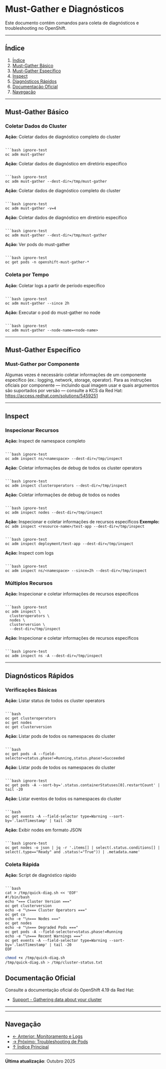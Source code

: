 # Must-Gather e Diagnósticos

Este documento contém comandos para coleta de diagnósticos e troubleshooting no OpenShift.

---

## Índice

1. [Índice](#índice)
2. [Must-Gather Básico](#must-gather-básico)
3. [Must-Gather Específico](#must-gather-específico)
4. [Inspect](#inspect)
5. [Diagnósticos Rápidos](#diagnósticos-rápidos)
6. [Documentação Oficial](#documentação-oficial)
7. [Navegação](#navegação)
---

## Must-Gather Básico

### Coletar Dados do Cluster
**Ação:** Coletar dados de diagnóstico completo do cluster
```

```bash ignore-test
oc adm must-gather
```

**Ação:** Coletar dados de diagnóstico em diretório específico
```

```bash ignore-test
oc adm must-gather --dest-dir=/tmp/must-gather
```

**Ação:** Coletar dados de diagnóstico completo do cluster
```

```bash ignore-test
oc adm must-gather -v=4
```

**Ação:** Coletar dados de diagnóstico em diretório específico
```

```bash ignore-test
oc adm must-gather --dest-dir=/tmp/must-gather
```

**Ação:** Ver pods do must-gather
```

```bash ignore-test
oc get pods -n openshift-must-gather-*
```

### Coleta por Tempo
**Ação:** Coletar logs a partir de período específico
```

```bash ignore-test
oc adm must-gather --since 2h
```

**Ação:** Executar o pod do must-gather no node <node-name>
```

```bash ignore-test
oc adm must-gather --node-name=<node-name>
```

---

## Must-Gather Específico

### Must-Gather por Componente

Algumas vezes é necessário coletar informações de um componente específico (ex.: logging, network, storage, operator). Para as instruções oficiais por componente — incluindo qual imagem usar e quais argumentos são suportados por versão — consulte a KCS da Red Hat:
https://access.redhat.com/solutions/5459251

---

## Inspect

### Inspecionar Recursos
**Ação:** Inspect de namespace completo
```

```bash ignore-test
oc adm inspect ns/<namespace> --dest-dir=/tmp/inspect
```

**Ação:** Coletar informações de debug de todos os cluster operators
```

```bash ignore-test
oc adm inspect clusteroperators --dest-dir=/tmp/inspect
```

**Ação:** Coletar informações de debug de todos os nodes
```

```bash ignore-test
oc adm inspect nodes --dest-dir=/tmp/inspect
```

**Ação:** Inspecionar e coletar informações de recursos específicos
**Exemplo:** `oc adm inspect <resource-name>/test-app --dest-dir=/tmp/inspect`
```

```bash ignore-test
oc adm inspect deployment/test-app --dest-dir=/tmp/inspect
```

**Ação:** Inspect com logs
```

```bash ignore-test
oc adm inspect ns/<namespace> --since=2h --dest-dir=/tmp/inspect
```

### Múltiplos Recursos
**Ação:** Inspecionar e coletar informações de recursos específicos
```

```bash ignore-test
oc adm inspect \
  clusteroperators \
  nodes \
  clusterversion \
  --dest-dir=/tmp/inspect
```

**Ação:** Inspecionar e coletar informações de recursos específicos
```

```bash ignore-test
oc adm inspect ns -A --dest-dir=/tmp/inspect
```

---

## Diagnósticos Rápidos

### Verificações Básicas
**Ação:** Listar status de todos os cluster operators
```

```bash
oc get clusteroperators
oc get nodes
oc get clusterversion
```

**Ação:** Listar pods de todos os namespaces do cluster
```

```bash
oc get pods -A --field-selector=status.phase!=Running,status.phase!=Succeeded
```

**Ação:** Listar pods de todos os namespaces do cluster
```

```bash ignore-test
oc get pods -A --sort-by='.status.containerStatuses[0].restartCount' | tail -20
```

**Ação:** Listar eventos de todos os namespaces do cluster
```

```bash
oc get events -A --field-selector type=Warning --sort-by='.lastTimestamp' | tail -20
```

**Ação:** Exibir nodes em formato JSON
```

```bash ignore-test
oc get nodes -o json | jq -r '.items[] | select(.status.conditions[] | select(.type=="Ready" and .status!="True")) | .metadata.name'
```

### Coleta Rápida
**Ação:** Script de diagnóstico rápido
```

```bash
cat > /tmp/quick-diag.sh << 'EOF'
#!/bin/bash
echo "=== Cluster Version ==="
oc get clusterversion
echo -e "\n=== Cluster Operators ==="
oc get co
echo -e "\n=== Nodes ==="
oc get nodes
echo -e "\n=== Degraded Pods ==="
oc get pods -A --field-selector=status.phase!=Running
echo -e "\n=== Recent Warnings ==="
oc get events -A --field-selector type=Warning --sort-by='.lastTimestamp' | tail -20
EOF
```

```bash
chmod +x /tmp/quick-diag.sh
/tmp/quick-diag.sh > /tmp/cluster-status.txt
```

## Documentação Oficial

Consulte a documentação oficial do OpenShift 4.19 da Red Hat:

- <a href="https://docs.redhat.com/en/documentation/openshift_container_platform/4.19/html/support">Support - Gathering data about your cluster</a>
---

---

## Navegação

- [← Anterior: Monitoramento e Logs](11-monitoramento-logs.md)
- [→ Próximo: Troubleshooting de Pods](13-troubleshooting-pods.md)
- [↑ Índice Principal](README.md)

---

**Última atualização**: Outubro 2025
